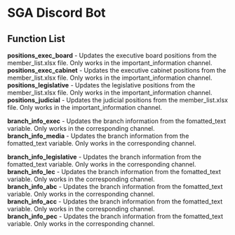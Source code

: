 # SGA Discord Bot

## Function List
**positions_exec_board** - Updates the executive board positions from the member_list.xlsx file. Only works in the important_information channel.<br>
**positions_exec_cabinet** - Updates the executive cabinet positions from the member_list.xlsx file. Only works in the important_information channel. <br>
**positions_legislative** - Updates the legislative positions from the member_list.xlsx file. Only works in the important_information channel. <br>
**positions_judicial** - Updates the judicial positions from the member_list.xlsx file. Only works in the important_information channel. <br>


**branch_info_exec** - Updates the branch information from the fomatted_text variable. Only works in the corresponding channel. <br>
**branch_info_media** - Updates the branch information from the fomatted_text variable. Only works in the corresponding channel. <br>

**branch_info_legislative** - Updates the branch information from the fomatted_text variable. Only works in the corresponding channel. <br>
**branch_info_lec** - Updates the branch information from the fomatted_text variable. Only works in the corresponding channel. <br>
**branch_info_abc** - Updates the branch information from the fomatted_text variable. Only works in the corresponding channel. <br>
**branch_info_acc** - Updates the branch information from the fomatted_text variable. Only works in the corresponding channel. <br>
**branch_info_pec** - Updates the branch information from the fomatted_text variable. Only works in the corresponding channel. <br>

